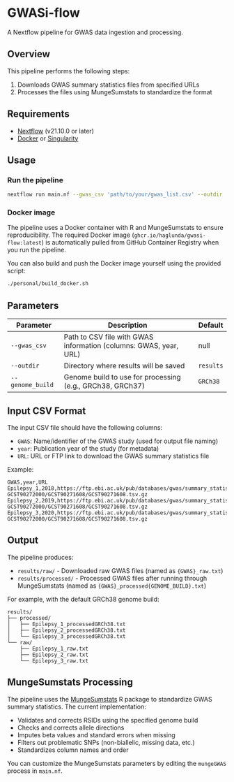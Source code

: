 # GWASi-flow

A Nextflow pipeline for GWAS data ingestion and processing.

## Overview

This pipeline performs the following steps:
1. Downloads GWAS summary statistics files from specified URLs
2. Processes the files using MungeSumstats to standardize the format

## Requirements

- [Nextflow](https://www.nextflow.io/) (v21.10.0 or later)
- [Docker](https://www.docker.com/) or [Singularity](https://sylabs.io/singularity/)

## Usage

### Run the pipeline

```bash
nextflow run main.nf --gwas_csv 'path/to/your/gwas_list.csv' --outdir 'results'
```

### Docker image

The pipeline uses a Docker container with R and MungeSumstats to ensure reproducibility. The required Docker image (`ghcr.io/haglunda/gwasi-flow:latest`) is automatically pulled from GitHub Container Registry when you run the pipeline.

You can also build and push the Docker image yourself using the provided script:

```bash
./personal/build_docker.sh
```

## Parameters

| Parameter | Description | Default |
|-----------|-------------|---------|
| `--gwas_csv` | Path to CSV file with GWAS information (columns: GWAS, year, URL) | null |
| `--outdir` | Directory where results will be saved | `results` |
| `--genome_build` | Genome build to use for processing (e.g., GRCh38, GRCh37) | `GRCh38` |

## Input CSV Format

The input CSV file should have the following columns:
- `GWAS`: Name/identifier of the GWAS study (used for output file naming)
- `year`: Publication year of the study (for metadata)
- `URL`: URL or FTP link to download the GWAS summary statistics file

Example:
```
GWAS,year,URL
Epilepsy_1,2018,https://ftp.ebi.ac.uk/pub/databases/gwas/summary_statistics/GCST90271001-GCST90272000/GCST90271608/GCST90271608.tsv.gz
Epilepsy_2,2019,https://ftp.ebi.ac.uk/pub/databases/gwas/summary_statistics/GCST90271001-GCST90272000/GCST90271608/GCST90271608.tsv.gz
Epilepsy_3,2020,https://ftp.ebi.ac.uk/pub/databases/gwas/summary_statistics/GCST90271001-GCST90272000/GCST90271608/GCST90271608.tsv.gz
```

## Output

The pipeline produces:
- `results/raw/` - Downloaded raw GWAS files (named as `{GWAS}_raw.txt`)
- `results/processed/` - Processed GWAS files after running through MungeSumstats (named as `{GWAS}_processed{GENOME_BUILD}.txt`)

For example, with the default GRCh38 genome build:
```
results/
├── processed/
│   ├── Epilepsy_1_processedGRCh38.txt
│   ├── Epilepsy_2_processedGRCh38.txt
│   └── Epilepsy_3_processedGRCh38.txt
└── raw/
    ├── Epilepsy_1_raw.txt
    ├── Epilepsy_2_raw.txt
    └── Epilepsy_3_raw.txt
```

## MungeSumstats Processing

The pipeline uses the [MungeSumstats](https://github.com/neurogenomics/MungeSumstats) R package to standardize GWAS summary statistics. The current implementation:

- Validates and corrects RSIDs using the specified genome build
- Checks and corrects allele directions
- Imputes beta values and standard errors when missing
- Filters out problematic SNPs (non-biallelic, missing data, etc.)
- Standardizes column names and order

You can customize the MungeSumstats parameters by editing the `mungeGWAS` process in `main.nf`.
